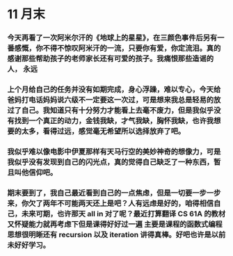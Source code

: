 <!-- title: 11 月末
tags: 
	- 随笔
--- -->

#  11 月末

### 今天再看了一次阿米尔汗的《地球上的星星》，在三颜色事件后另有一番感慨，你不得不惊叹阿米汗的一流，只要你有爱，你定流泪。真的感谢那些帮助孩子的老师家长还有可爱的孩子。我痛恨那些造谣的人， 永远

<!--more-->
### 上个月给自己的任务并没有如期完成，身心浮躁，难以专心，今天给爸妈打电话妈妈说六级不一定要这一次过，可是想来我总是轻易的放过了自己。我知道只有十分努力才能看上去毫不废力，但是我似乎没有找到一个真正的动力，金钱我缺，才气我缺，胸怀我缺，也许我想要的太多，看得过远，感觉毫无希望所以选择放弃了吧。

### 我似乎难以像电影中伊夏那样有天马行空的美妙神奇的想像力，可是我似乎没有发现到自己的闪光点，真的觉得自己缺乏了一种东西，暂且叫他信仰吧。

### 期末要到了，我自己最近看到自己的一点焦虑，但是一切要一步一步来，你欠了两年不可能两天还上是吧？人有远虑是好的，咱得相信自己，未来可期，也许那天 all in 对了呢？最近打算翻译 CS 61A 的教材又怀疑能力就再考虑下但是课得好好过一遍 主要是课程的函数式编程思想很明晰还有 recursion 以及 iteration 讲得真棒。好吧也许是以前未好好学习。
